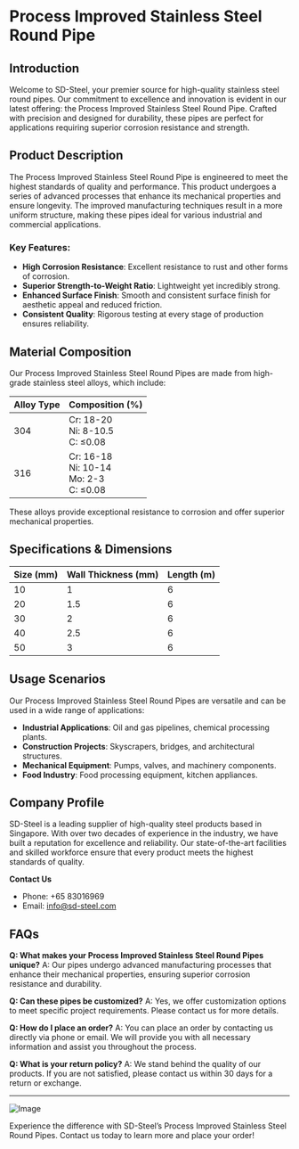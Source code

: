 # Process Improved Stainless Steel Round Pipe

## Introduction

Welcome to SD-Steel, your premier source for high-quality stainless steel round pipes. Our commitment to excellence and innovation is evident in our latest offering: the Process Improved Stainless Steel Round Pipe. Crafted with precision and designed for durability, these pipes are perfect for applications requiring superior corrosion resistance and strength.

## Product Description

The Process Improved Stainless Steel Round Pipe is engineered to meet the highest standards of quality and performance. This product undergoes a series of advanced processes that enhance its mechanical properties and ensure longevity. The improved manufacturing techniques result in a more uniform structure, making these pipes ideal for various industrial and commercial applications.

### Key Features:
- **High Corrosion Resistance**: Excellent resistance to rust and other forms of corrosion.
- **Superior Strength-to-Weight Ratio**: Lightweight yet incredibly strong.
- **Enhanced Surface Finish**: Smooth and consistent surface finish for aesthetic appeal and reduced friction.
- **Consistent Quality**: Rigorous testing at every stage of production ensures reliability.

## Material Composition

Our Process Improved Stainless Steel Round Pipes are made from high-grade stainless steel alloys, which include:

| Alloy Type | Composition (%) |
|------------|-----------------|
| 304        | Cr: 18-20      <br> Ni: 8-10.5     <br> C: ≤0.08       |
| 316        | Cr: 16-18      <br> Ni: 10-14     <br> Mo: 2-3        <br> C: ≤0.08       |

These alloys provide exceptional resistance to corrosion and offer superior mechanical properties.

## Specifications & Dimensions

| Size (mm) | Wall Thickness (mm) | Length (m) |
|-----------|---------------------|------------|
| 10        | 1                   | 6          |
| 20        | 1.5                 | 6          |
| 30        | 2                   | 6          |
| 40        | 2.5                 | 6          |
| 50        | 3                   | 6          |

## Usage Scenarios

Our Process Improved Stainless Steel Round Pipes are versatile and can be used in a wide range of applications:

- **Industrial Applications**: Oil and gas pipelines, chemical processing plants.
- **Construction Projects**: Skyscrapers, bridges, and architectural structures.
- **Mechanical Equipment**: Pumps, valves, and machinery components.
- **Food Industry**: Food processing equipment, kitchen appliances.

## Company Profile

SD-Steel is a leading supplier of high-quality steel products based in Singapore. With over two decades of experience in the industry, we have built a reputation for excellence and reliability. Our state-of-the-art facilities and skilled workforce ensure that every product meets the highest standards of quality.

**Contact Us**
- Phone: +65 83016969
- Email: info@sd-steel.com

## FAQs

**Q: What makes your Process Improved Stainless Steel Round Pipes unique?**
A: Our pipes undergo advanced manufacturing processes that enhance their mechanical properties, ensuring superior corrosion resistance and durability.

**Q: Can these pipes be customized?**
A: Yes, we offer customization options to meet specific project requirements. Please contact us for more details.

**Q: How do I place an order?**
A: You can place an order by contacting us directly via phone or email. We will provide you with all necessary information and assist you throughout the process.

**Q: What is your return policy?**
A: We stand behind the quality of our products. If you are not satisfied, please contact us within 30 days for a return or exchange.

---

![Image](https://github.com/user-attachments/assets/2567258e-e124-4816-932d-1809bd27ef0b)

Experience the difference with SD-Steel’s Process Improved Stainless Steel Round Pipes. Contact us today to learn more and place your order!